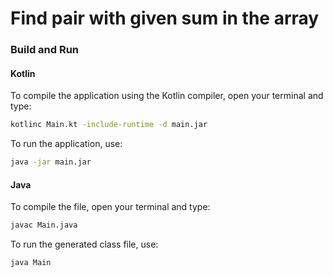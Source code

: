 # Find pair with given sum in the array

### Build and Run

#### Kotlin

To compile the application using the Kotlin compiler, open your terminal and type:
```bash
kotlinc Main.kt -include-runtime -d main.jar
```

To run the application, use:
```bash
java -jar main.jar
```

#### Java

To compile the file, open your terminal and type:
```bash
javac Main.java
```

To run the generated class file, use:
```bash
java Main
```
